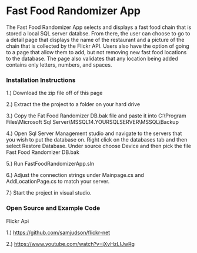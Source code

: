 # Fast Food Randomizer App
The Fast Food Randomizer App selects and displays a fast food chain that is stored a local SQL server databse. From there, the user can choose to go to a detail page that displays the name of the restaurant and a picture of the chain that is collected by the Flickr API. Users also have the option of going to a page that allow them to add, but not removing new fast food locations to the database. The page also validates that any location being added contains only letters, numbers, and spaces.  

### Installation Instructions

1.) Download the zip file off of this page

2.) Extract the the project to a folder on your hard drive

3.) Copy the Fat Food Randomizer DB.bak file and paste it into C:\Program Files\Microsoft Sql Server\MSSQL14.YOURSQLSERVER\MSSQL\Backup

4.) Open Sql Server Management studio and navigate to the servers that you wish to put the database on. Right click on the databases tab and then select Restore Database. Under source choose Device and then pick the file Fast Food Randomizer DB.bak

5.) Run FastFoodRandomizerApp.sln

6.) Adjust the connection strings under Mainpage.cs and AddLocationPage.cs to match your server. 

7.) Start the project in visual studio.

### Open Source and Example Code

Flickr Api 

1.) https://github.com/samjudson/flickr-net

2.) https://www.youtube.com/watch?v=jXvHzLIJwRg
